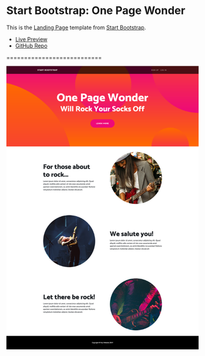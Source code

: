# Start Bootstrap: One Page Wonder

This is the [Landing Page](https://startbootstrap.com/themes/one-page-wonder/) template from [Start Bootstrap](https://startbootstrap.com/).

* [Live Preview](https://startbootstrap.com/previews/one-page-wonder/)
* [GitHub Repo](https://github.com/BlackrockDigital/startbootstrap-one-page-wonder)

===========================

![Landing Page Preview](img/preview_one_page_wonder.png)
